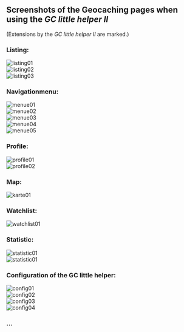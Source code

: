 ## Screenshots of the Geocaching pages when using the *GC little helper II*

(Extensions by the *GC little helper II* are marked.)

### Listing:
<img src="../images/screenshot_listing01.jpg" title="Listing head" alt="listing01"><br>
<img src="../images/screenshot_listing02.jpg" title="Listing VIP lists" alt="listing02"><br>
<img src="../images/screenshot_listing03.jpg" title="Listing logs" alt="listing03"><br>

### Navigationmenu:
<img src="../images/screenshot_menue01.jpg" title="Navigationmenu different variants" alt="menue01"><br>
<img src="../images/screenshot_menue02.jpg" title="Navigationmenu different variants" alt="menue02"><br>
<img src="../images/screenshot_menue03.jpg" title="Navigationmenu different variants" alt="menue03"><br>
<img src="../images/screenshot_menue04.jpg" title="Navigationmenu different variants" alt="menue04"><br>
<img src="../images/screenshot_menue05.jpg" title="Navigationmenu different variants" alt="menue05"><br>

### Profile:
<img src="../images/screenshot_profile01.jpg" title="Profile" alt="profile01"><br>
<img src="../images/screenshot_profile02.jpg" title="Profile" alt="profile02"><br>

### Map:
<img src="../images/screenshot_karte01.jpg" title="Map" alt="karte01"><br>

### Watchlist:
<img src="../images/screenshot_watchlist01.jpg" title="Watchlist" alt="watchlist01"><br>

### Statistic:
<img src="../images/screenshot_statistic02.jpg" title="Logs" alt="statistic01"><br>
<img src="../images/screenshot_statistic01.jpg" title="Matrix" alt="statistic01"><br>

### Configuration of the GC little helper:
<img src="../images/screenshot_config01.jpg" title="Configuration global parameter" alt="config01"><br>
<img src="../images/screenshot_config02.jpg" title="Configuration homezone map" alt="config02"><br>
<img src="../images/screenshot_config03.jpg" title="Configuration Linklist" alt="config03"><br>
<img src="../images/screenshot_config04.jpg" title="Configuration listing" alt="config04"><br>

### ...
